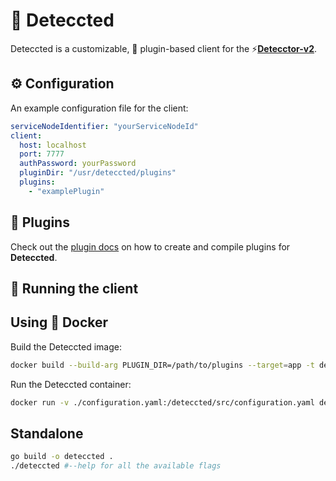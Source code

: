 # 🎯 Deteccted

Deteccted is a customizable, 🔌 plugin-based client for the ⚡[**Detecctor-v2**](https://github.com/detecc/detecctor-v2).

## ⚙ Configuration

An example configuration file for the client:

```yaml
serviceNodeIdentifier: "yourServiceNodeId"
client:
  host: localhost
  port: 7777
  authPassword: yourPassword
  pluginDir: "/usr/deteccted/plugins"
  plugins:
    - "examplePlugin"
```

## 🔌 Plugins

Check out the [plugin docs](docs/client-plugins.md) on how to create and compile plugins for **Deteccted**.

## 🏃 Running the client

## Using 🐳 Docker

Build the Deteccted image:

```bash
docker build --build-arg PLUGIN_DIR=/path/to/plugins --target=app -t deteccted . 
```

Run the Deteccted container:

```bash
docker run -v ./configuration.yaml:/deteccted/src/configuration.yaml deteccted 
```

## Standalone

```bash
go build -o deteccted . 
./deteccted #--help for all the available flags
```